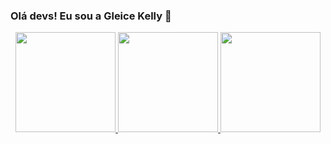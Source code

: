 ### Olá devs! Eu sou a Gleice Kelly 👋

<div align="center">
  <a href="https://github.com/gleicekelly13">
 <section>
  <img height="160em" src="https://github-readme-stats.vercel.app/api?username=gleicekelly13&show_icons=true&theme=react&include_all_commits=true&count_private=true"/>
  <img height="160em" src="https://github-readme-stats.vercel.app/api/top-langs/?username=gleicekelly13&layout=compact&langs_count=7&theme=react"/>
  <img height='160em' src='https://github-readme-streak-stats.herokuapp.com?user=gleicekelly13&theme=react&date_format=j%20M%5B%20Y%5D&fire=DD0000&ring=52DD81&dates=52DD81&stroke=ABCFDD' />
  </section>
</div>

<!--
**gleicekelly13/gleicekelly13** is a ✨ _special_ ✨ repository because its `README.md` (this file) appears on your GitHub profile.

Here are some ideas to get you started:

- 🔭 I’m currently working on ...
- 🌱 I’m currently learning ...
- 👯 I’m looking to collaborate on ...
- 🤔 I’m looking for help with ...
- 💬 Ask me about ...
- 📫 How to reach me: ...
- 😄 Pronouns: ...
- ⚡ Amo viajar, livros, filmes e séries
-->
